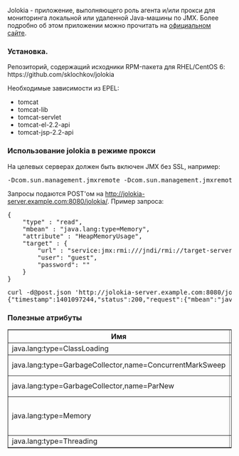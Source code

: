 <p>Jolokia - приложение, выполняющего роль агента и/или прокси для мониторинга локальной или удаленной Java-машины по JMX. Более подробно об этом приложении можно прочитать на <a href="http://www.jolokia.org.">официальном сайте</a>.
</p>

<h3>Установка.</h3>
<p>
Репозиторий, содержащий исходники RPM-пакета для RHEL/CentOS 6: https://github.com/sklochkov/jolokia
</p>
<p>
Необходимые зависимости из EPEL:
<ul>
<li>tomcat</li>
<li>tomcat-lib</li>
<li>tomcat-servlet</li>
<li>tomcat-el-2.2-api</li>
<li>tomcat-jsp-2.2-api</li>
</ul>
</p>
<h3>Использование jolokia в режиме прокси</h3>
<p>
На целевых серверах должен быть включен JMX без SSL, например:
<pre>
-Dcom.sun.management.jmxremote -Dcom.sun.management.jmxremote.port=8161 -Dcom.sun.management.jmxremote.ssl=false -Dcom.sun.management.jmxremote.authenticate=false
</pre>

Запросы подаются POST'ом на http://jolokia-server.example.com:8080/jolokia/. Пример запроса:
<pre>
{
    "type" : "read",
    "mbean" : "java.lang:type=Memory",
    "attribute" : "HeapMemoryUsage",
    "target" : {
        "url" : "service:jmx:rmi:///jndi/rmi://target-server.example.com:8161/jmxrmi",
        "user": "guest",
        "password": ""
    }
}
</pre>
<pre>
curl -d@post.json 'http://jolokia-server.example.com:8080/jolokia/'
{"timestamp":1401097244,"status":200,"request":{"mbean":"java.lang:type=Memory","target":{"env":{"password":"","user":"guest"},"url":"service:jmx:rmi:\/\/\/jndi\/rmi:\/\/target-server.example.com:8161\/jmxrmi"},"attribute":"HeapMemoryUsage","type":"read"},"value":{"max":17129537536,"committed":17129537536,"init":17179869184,"used":273725128}}
</pre>
</p>

<h3>Полезные атрибуты</h3>

<table width="80%" border="1">
<thead>
<tr>
<th>Имя</th>
    
<th>Параметры</th>
</tr>
</thead>
<tbody>
<tr>
<td>java.lang:type=ClassLoading</td><td>LoadedClassCount</td>
</tr>
<tr>
<td>java.lang:type=GarbageCollector,name=ConcurrentMarkSweep</td>
<td>CollectionTime<br />
CollectionCount</td>
</tr>
<tr>
<td>java.lang:type=GarbageCollector,name=ParNew</td>
<td>CollectionTime<br />
CollectionCount</td>
</tr>
<tr>
<td>java.lang:type=Memory</td>
<td>HeapMemoryUsage.commited<br />
HeapMemoryUsage.used<br />
NonHeapMemoryUsage.commited<br />
NonHeapMemoryUsage.used</td>
</tr>
<tr>
<td>java.lang:type=Threading</td><td>ThreadCount</td>
</tr>
</tbody>
</table>
